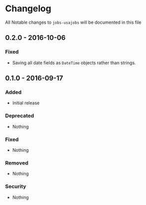 # Changelog
All Notable changes to `jobs-usajobs` will be documented in this file

## 0.2.0 - 2016-10-06

### Fixed
- Saving all date fields as `DateTime` objects rather than strings.

## 0.1.0 - 2016-09-17

### Added
- Initial release

### Deprecated
- Nothing

### Fixed
- Nothing

### Removed
- Nothing

### Security
- Nothing
